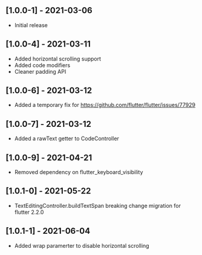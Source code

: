 ## [1.0.0-1] - 2021-03-06

* Initial release

## [1.0.0-4] - 2021-03-11

* Added horizontal scrolling support
* Added code modifiers
* Cleaner padding API

## [1.0.0-6] - 2021-03-12

* Added a temporary fix for https://github.com/flutter/flutter/issues/77929

## [1.0.0-7] - 2021-03-12

* Added a rawText getter to CodeController

## [1.0.0-9] - 2021-04-21

* Removed dependency on flutter_keyboard_visibility

## [1.0.1-0] - 2021-05-22

* TextEditingController.buildTextSpan breaking change migration for flutter 2.2.0

## [1.0.1-1] - 2021-06-04

* Added wrap paramerter to disable horizontal scrolling